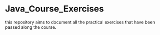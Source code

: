 # Java_Course_Exercises

this repository aims to document all the practical exercises that have been passed along the course.
